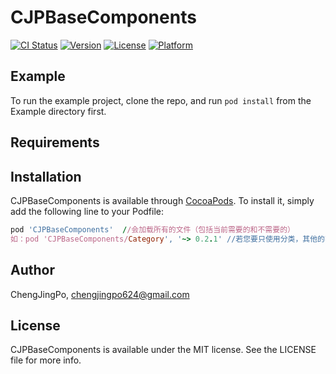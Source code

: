 # CJPBaseComponents

[![CI Status](https://img.shields.io/travis/ChengJingPo/CJPBaseComponents.svg?style=flat)](https://travis-ci.org/ChengJingPo/CJPBaseComponents)
[![Version](https://img.shields.io/cocoapods/v/CJPBaseComponents.svg?style=flat)](https://cocoapods.org/pods/CJPBaseComponents)
[![License](https://img.shields.io/cocoapods/l/CJPBaseComponents.svg?style=flat)](https://cocoapods.org/pods/CJPBaseComponents)
[![Platform](https://img.shields.io/cocoapods/p/CJPBaseComponents.svg?style=flat)](https://cocoapods.org/pods/CJPBaseComponents)

## Example

To run the example project, clone the repo, and run `pod install` from the Example directory first.

## Requirements

## Installation

CJPBaseComponents is available through [CocoaPods](https://cocoapods.org). To install
it, simply add the following line to your Podfile:

```ruby
pod 'CJPBaseComponents'  //会加载所有的文件（包括当前需要的和不需要的）
如：pod 'CJPBaseComponents/Category', '~> 0.2.1' //若您要只使用分类，其他的不用，您可以使用这个

```

## Author

ChengJingPo, chengjingpo624@gmail.com

## License

CJPBaseComponents is available under the MIT license. See the LICENSE file for more info.
